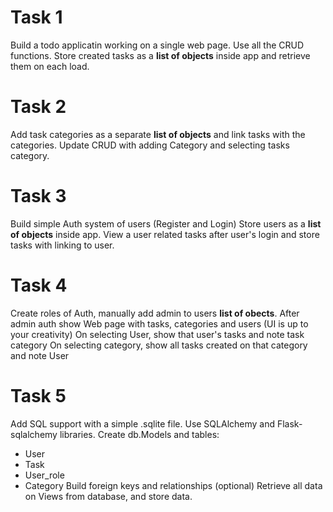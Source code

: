 # Task 1

Build a todo applicatin working on a single web page.
Use all the CRUD functions.
Store created tasks as a **list of objects** inside app and retrieve them on each load.

# Task 2

Add task categories as a separate **list of objects** and link tasks with the categories.
Update CRUD with adding Category and selecting tasks category.

# Task 3

Build simple Auth system of users (Register and Login)
Store users as a **list of objects** inside app.
View a user related tasks after user's login and store tasks with linking to user.

# Task 4

Create roles of Auth, manually add admin to users **list of obects**.
After admin auth show Web page with tasks, categories and users (UI is up to your creativity)
On selecting User, show that user's tasks and note task category
On selecting category, show all tasks created on that category and note User

# Task 5

Add SQL support with a simple .sqlite file. Use SQLAlchemy and Flask-sqlalchemy libraries.
Create db.Models and tables:
 + User
 + Task
 + User_role
 + Category
Build foreign keys and relationships (optional)
Retrieve all data on Views from database, and store data.